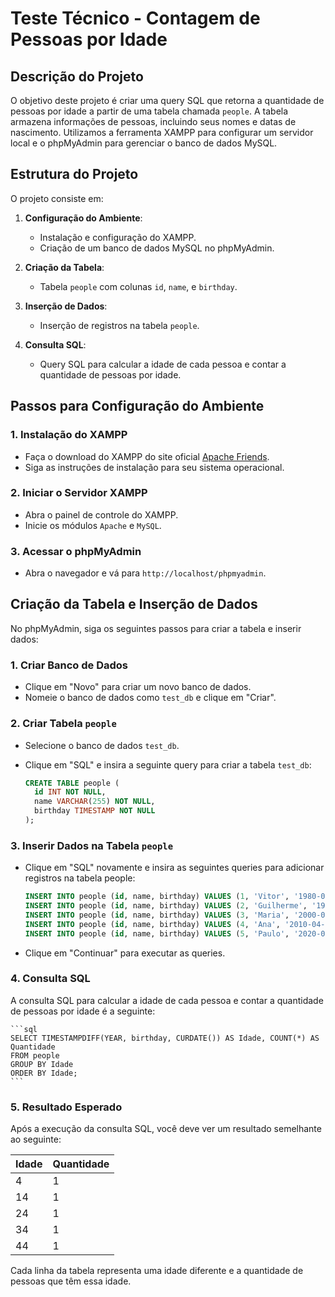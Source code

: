 # Teste Técnico - Contagem de Pessoas por Idade

## Descrição do Projeto

O objetivo deste projeto é criar uma query SQL que retorna a quantidade de pessoas por idade a partir de uma tabela chamada `people`. A tabela armazena informações de pessoas, incluindo seus nomes e datas de nascimento. Utilizamos a ferramenta XAMPP para configurar um servidor local e o phpMyAdmin para gerenciar o banco de dados MySQL.

## Estrutura do Projeto

O projeto consiste em:

1. **Configuração do Ambiente**:

   - Instalação e configuração do XAMPP.
   - Criação de um banco de dados MySQL no phpMyAdmin.

2. **Criação da Tabela**:

   - Tabela `people` com colunas `id`, `name`, e `birthday`.

3. **Inserção de Dados**:

   - Inserção de registros na tabela `people`.

4. **Consulta SQL**:
   - Query SQL para calcular a idade de cada pessoa e contar a quantidade de pessoas por idade.

## Passos para Configuração do Ambiente

### 1. Instalação do XAMPP

- Faça o download do XAMPP do site oficial [Apache Friends](https://www.apachefriends.org/index.html).
- Siga as instruções de instalação para seu sistema operacional.

### 2. Iniciar o Servidor XAMPP

- Abra o painel de controle do XAMPP.
- Inicie os módulos `Apache` e `MySQL`.

### 3. Acessar o phpMyAdmin

- Abra o navegador e vá para `http://localhost/phpmyadmin`.

## Criação da Tabela e Inserção de Dados

No phpMyAdmin, siga os seguintes passos para criar a tabela e inserir dados:

### 1. Criar Banco de Dados

- Clique em "Novo" para criar um novo banco de dados.
- Nomeie o banco de dados como `test_db` e clique em "Criar".

### 2. Criar Tabela `people`

- Selecione o banco de dados `test_db`.
- Clique em "SQL" e insira a seguinte query para criar a tabela `test_db`:

  ```sql
  CREATE TABLE people (
    id INT NOT NULL,
    name VARCHAR(255) NOT NULL,
    birthday TIMESTAMP NOT NULL
  );
  ```

### 3. Inserir Dados na Tabela `people`

- Clique em "SQL" novamente e insira as seguintes queries para adicionar registros na tabela people:
  ```sql
  INSERT INTO people (id, name, birthday) VALUES (1, 'Vitor', '1980-01-10');
  INSERT INTO people (id, name, birthday) VALUES (2, 'Guilherme', '1990-02-02');
  INSERT INTO people (id, name, birthday) VALUES (3, 'Maria', '2000-03-06');
  INSERT INTO people (id, name, birthday) VALUES (4, 'Ana', '2010-04-05');
  INSERT INTO people (id, name, birthday) VALUES (5, 'Paulo', '2020-05-06');
  ```
- Clique em "Continuar" para executar as queries.

### 4. Consulta SQL

A consulta SQL para calcular a idade de cada pessoa e contar a quantidade de pessoas por idade é a seguinte:

    ```sql
    SELECT TIMESTAMPDIFF(YEAR, birthday, CURDATE()) AS Idade, COUNT(*) AS Quantidade
    FROM people
    GROUP BY Idade
    ORDER BY Idade;
    ```
### 5. Resultado Esperado

Após a execução da consulta SQL, você deve ver um resultado semelhante ao seguinte:

| Idade | Quantidade |
|-------|------------|
| 4     | 1          |
| 14    | 1          |
| 24    | 1          |
| 34    | 1          |
| 44    | 1          |

Cada linha da tabela representa uma idade diferente e a quantidade de pessoas que têm essa idade. 

